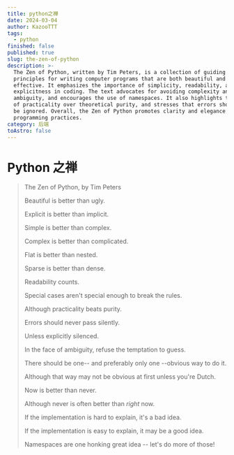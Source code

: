 ```yaml
---
title: python之禅
date: 2024-03-04
author: KazooTTT
tags:
  - python
finished: false
published: true
slug: the-zen-of-python
description: >-
  The Zen of Python, written by Tim Peters, is a collection of guiding
  principles for writing computer programs that are both beautiful and
  effective. It emphasizes the importance of simplicity, readability, and
  explicitness in coding. The text advocates for avoiding complexity and
  ambiguity, and encourages the use of namespaces. It also highlights the value
  of practicality over theoretical purity, and stresses that errors should not
  be ignored. Overall, the Zen of Python promotes clarity and elegance in
  programming practices.
category: 后端
toAstro: false
---
```


# Python 之禅

> The Zen of Python, by Tim Peters
> 
> Beautiful is better than ugly.
> 
> Explicit is better than implicit.
> 
> Simple is better than complex.
> 
> Complex is better than complicated.
> 
> Flat is better than nested.
> 
> Sparse is better than dense.
> 
> Readability counts.
> 
> Special cases aren't special enough to break the rules.
> 
> Although practicality beats purity.
> 
> Errors should never pass silently.
> 
> Unless explicitly silenced.
> 
> In the face of ambiguity, refuse the temptation to guess.
> 
> There should be one-- and preferably only one --obvious way to do it.
> 
> Although that way may not be obvious at first unless you're Dutch.
> 
> Now is better than never.
> 
> Although never is often better than _right_ now.
> 
> If the implementation is hard to explain, it's a bad idea.
> 
> If the implementation is easy to explain, it may be a good idea.
> 
> Namespaces are one honking great idea -- let's do more of those!
